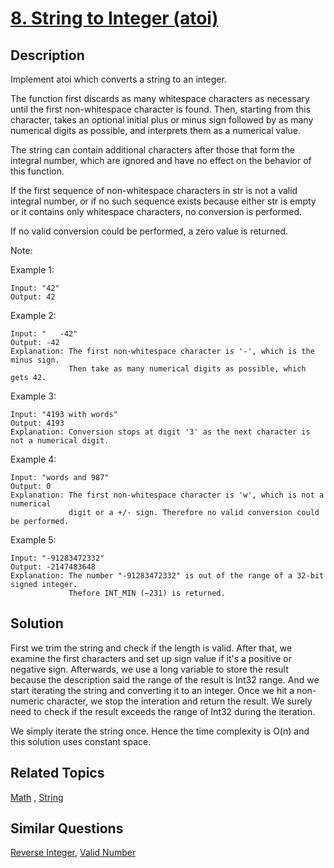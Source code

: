 # [8. String to Integer (atoi)](https://leetcode.com/problems/string-to-integer-atoi)

## Description

Implement atoi which converts a string to an integer.

The function first discards as many whitespace characters as necessary until the first non-whitespace character is found. Then, starting from this character, takes an optional initial plus or minus sign followed by as many numerical digits as possible, and interprets them as a numerical value.

The string can contain additional characters after those that form the integral number, which are ignored and have no effect on the behavior of this function.

If the first sequence of non-whitespace characters in str is not a valid integral number, or if no such sequence exists because either str is empty or it contains only whitespace characters, no conversion is performed.

If no valid conversion could be performed, a zero value is returned.

Note:

Example 1:

```
Input: "42"
Output: 42
```

Example 2:

```
Input: "   -42"
Output: -42
Explanation: The first non-whitespace character is '-', which is the minus sign.
             Then take as many numerical digits as possible, which gets 42.
```

Example 3:

```
Input: "4193 with words"
Output: 4193
Explanation: Conversion stops at digit '3' as the next character is not a numerical digit.
```

Example 4:

```
Input: "words and 987"
Output: 0
Explanation: The first non-whitespace character is 'w', which is not a numerical 
             digit or a +/- sign. Therefore no valid conversion could be performed.
```

Example 5:

```
Input: "-91283472332"
Output: -2147483648
Explanation: The number "-91283472332" is out of the range of a 32-bit signed integer.
             Thefore INT_MIN (−231) is returned.
```

## Solution

First we trim the string and check if the length is valid. After that, we examine the first characters and set up sign value if it's a positive or negative sign. Afterwards, we use a long variable to store the result because the description said the range of the result is Int32 range. And we start iterating the string and converting it to an integer. Once we hit a non-numeric character, we stop the interation and return the result. We surely need to check if the result exceeds the range of Int32 during the iteration.

We simply iterate the string once. Hence the time complexity is O(n) and this solution uses constant space.

## Related Topics

[Math](https://leetcode.com/tag/math/) , [String](https://leetcode.com/tag/string/) 

## Similar Questions

[Reverse Integer](https://leetcode.com/problems/reverse-integer/), [Valid Number](https://leetcode.com/problems/valid-number/)
